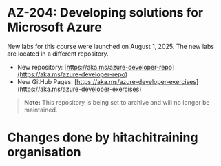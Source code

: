 # AZ-204: Developing solutions for Microsoft Azure

New labs for this course were launched on August 1, 2025. The new labs are located in a different repository. 

* New repository: [https://aka.ms/azure-developer-repo](https://aka.ms/azure-developer-repo)
* New GitHub Pages: [https://aka.ms/azure-developer-exercises](https://aka.ms/azure-developer-exercises)

>**Note:** This repository is being set to archive and will no longer be maintained.


# Changes done by hitachitraining organisation 